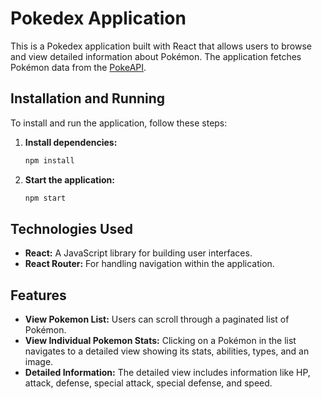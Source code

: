 # Pokedex Application

This is a Pokedex application built with React that allows users to browse and view detailed information about Pokémon.
The application fetches Pokémon data from the [PokeAPI](https://pokeapi.co/).

## Installation and Running

To install and run the application, follow these steps:

1.  **Install dependencies:**
    ```bash
    npm install
    ```
2.  **Start the application:**
    ```bash
    npm start
    ```

## Technologies Used

*   **React:** A JavaScript library for building user interfaces.
*   **React Router:** For handling navigation within the application.

## Features

*   **View Pokemon List:** Users can scroll through a paginated list of Pokémon.
*   **View Individual Pokemon Stats:** Clicking on a Pokémon in the list navigates to a detailed view showing its stats, abilities, types, and an image.
*   **Detailed Information:** The detailed view includes information like HP, attack, defense, special attack, special defense, and speed.
